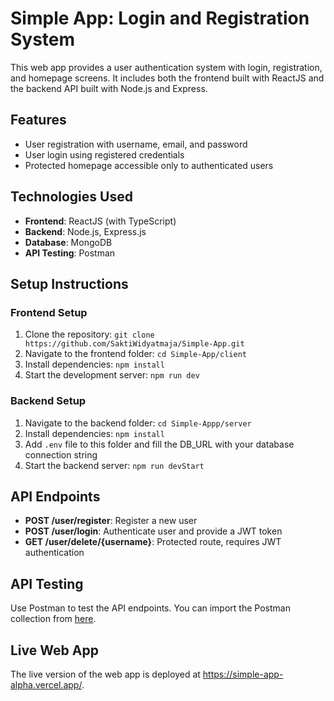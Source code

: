 # Simple App: Login and Registration System

This web app provides a user authentication system with login, registration, and homepage screens. It includes both the frontend built with ReactJS and the backend API built with Node.js and Express.

## Features

- User registration with username, email, and password
- User login using registered credentials
- Protected homepage accessible only to authenticated users

## Technologies Used

- **Frontend**: ReactJS (with TypeScript)
- **Backend**: Node.js, Express.js
- **Database**: MongoDB
- **API Testing**: Postman

## Setup Instructions

### Frontend Setup

1. Clone the repository: `git clone https://github.com/SaktiWidyatmaja/Simple-App.git`
2. Navigate to the frontend folder: `cd Simple-App/client`
3. Install dependencies: `npm install`
4. Start the development server: `npm run dev`

### Backend Setup

1. Navigate to the backend folder: `cd Simple-Appp/server`
2. Install dependencies: `npm install`
3. Add `.env` file to this folder and fill the DB_URL with your database connection string
4. Start the backend server: `npm run devStart`

## API Endpoints

- **POST /user/register**: Register a new user
- **POST /user/login**: Authenticate user and provide a JWT token
- **GET /user/delete/{username}**: Protected route, requires JWT authentication

## API Testing

Use Postman to test the API endpoints. You can import the Postman collection from [here](https://github.com/SaktiWidyatmaja/Simple-App/blob/main/server/test/Simple%20App.postman_collection.json).

## Live Web App

The live version of the web app is deployed at https://simple-app-alpha.vercel.app/.
